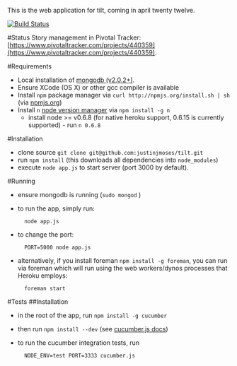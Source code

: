 This is the web application for tilt, coming in april twenty twelve. 

[![Build Status](https://secure.travis-ci.org/justinjmoses/tilt.png)](http://travis-ci.org/justinjmoses/tilt)

#Status
Story management in Pivotal Tracker: [https://www.pivotaltracker.com/projects/440359](https://www.pivotaltracker.com/projects/440359).



#Requirements
* Local installation of [mongodb (v2.0.2+)](http://www.mongodb.org/downloads).
* Ensure XCode (OS X) or other gcc compiler is available
* Install `npm` package manager via `curl http://npmjs.org/install.sh | sh` (via [npmjs.org](http://npmjs.org/)) 
* Install `n` [node version manager](https://github.com/visionmedia/n) via `npm install -g n`
    * install node >= v0.6.8 (for native heroku support, 0.6.15 is currently supported) - run `n 0.6.8` 

#Installation
* clone source `git clone git@github.com:justinjmoses/tilt.git`
* run `npm install` (this downloads all dependencies into `node_modules`)
* execute `node app.js` to start server (port 3000 by default).

#Running
* ensure mongodb is running (`sudo mongod` )
* to run the app, simply run:
        
        node app.js

* to change the port:
        
        PORT=5000 node app.js
* alternatively, if you install foreman `npm install -g foreman`, you can run via foreman which will run using the web workers/dynos processes that Heroku employs:

        foreman start


#Tests
##Installation
* in the root of the app, run `npm install -g cucumber`
* then run `npm install --dev` (see [cucumber.js docs](https://github.com/cucumber/cucumber-js))
* to run the cucumber integration tests, run 
        
        NODE_ENV=test PORT=3333 cucumber.js

